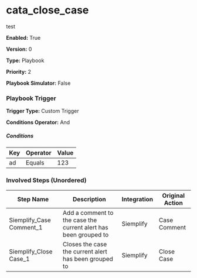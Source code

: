 # cata_close_case
test



**Enabled:** True

**Version:** 0

**Type:** Playbook

**Priority:** 2

**Playbook Simulator:** False


### Playbook Trigger
**Trigger Type:** Custom Trigger

**Conditions Operator:** And

##### Conditions
|Key|Operator|Value|
|---|--------|-----|
|ad|Equals|123|


### Involved Steps (Unordered)
|Step Name|Description|Integration|Original Action|
|---------|-----------|-----------|---------------|
|Siemplify_Case Comment_1|Add a comment to the case the current alert has been grouped to|Siemplify|Case Comment|
|Siemplify_Close Case_1|Closes the case the current alert has been grouped to|Siemplify|Close Case|

